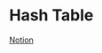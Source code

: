# Hash Table

[Notion](https://jnaimxiii.notion.site/05-Hash-Table-ac837f7592854dc0a3d23ba6e7666a6c)
